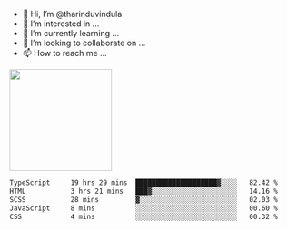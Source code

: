 - 👋 Hi, I’m @tharinduvindula
- 👀 I’m interested in ...
- 🌱 I’m currently learning ...
- 💞️ I’m looking to collaborate on ...
- 📫 How to reach me ...

<!---
tharinduvindula/tharinduvindula is a ✨ special ✨ repository because its `README.md` (this file) appears on your GitHub profile.
You can click the Preview link to take a look at your changes.
--->

<img height="180em" src="https://github-readme-stats.vercel.app/api?username=tharinduvindula&show_icons=true&hide_border=false&&count_private=true&include_all_commits=true" />


<!--START_SECTION:waka-->

```txt
TypeScript     19 hrs 29 mins  ████████████████████▓░░░░   82.42 %
HTML           3 hrs 21 mins   ███▓░░░░░░░░░░░░░░░░░░░░░   14.16 %
SCSS           28 mins         ▓░░░░░░░░░░░░░░░░░░░░░░░░   02.03 %
JavaScript     8 mins          ░░░░░░░░░░░░░░░░░░░░░░░░░   00.60 %
CSS            4 mins          ░░░░░░░░░░░░░░░░░░░░░░░░░   00.32 %
```

<!--END_SECTION:waka-->
